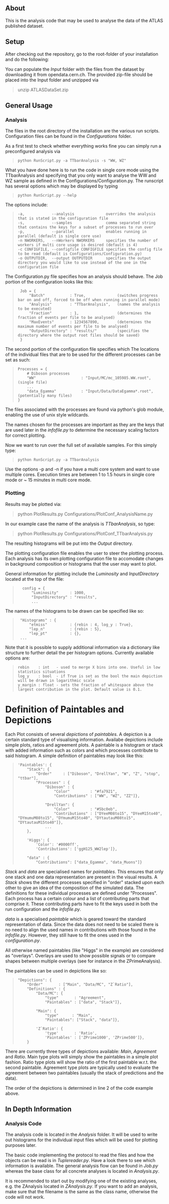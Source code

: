 ## About
This is the analysis code that may be used to analyse the data of the ATLAS published dataset.

## Setup
After checking out the repository, go to the root-folder of your installation and do the following:

You can populate the _Input_ folder with the files from the dataset by downloading it from opendata.cern.ch.
The provided zip-file should be placed into the Input folder and unzipped via

> unzip ATLASDataSet.zip

## General Usage
### Analysis
The files in the root directory of the installation are the various run scripts. Configuration files can be found in the *Configurations* folder. 

As a first test to check whether everything works fine you can simply run a preconfigured analysis via

>     python RunScript.py -a TTbarAnalysis -s "WW, WZ"

What you have done here is to run the code in single core mode using the TTbarAnalysis and specifying that you only want to analyse the WW and WZ sample 
as defined in the Configurations/Configuration.py. 
The runscript has several options which may be displayed by typing

>     python RunScript.py --help

The options include:

>     -a,            --analysis              overrides the analysis that is stated in the configuration file
>     -s,            --samples               comma separated string that contains the keys for a subset of processes to run over
>     -p,            --parallel              enables running in parallel (default is single core use)
>     -n NWORKERS,   --nWorkers NWORKERS     specifies the number of workers if multi core usage is desired (default is 4)
>     -c CONFIGFILE, --configfile CONFIGFILE specifies the config file to be read (default is Configurations/Configuration.py)
>     -o OUTPUTDIR,  --output OUTPUTDIR      specifies the output directory you would like to use instead of the one in the configuration file

The Configuration.py file specifies how an analysis should behave. The Job portion of the configuration looks like this:

>      Job = {
>          "Batch"           : True,              (switches progress bar on and off, forced to be off when running in parallel mode)
>          "Analysis"        : "TTbarAnalysis",   (names the analysis to be executed)
>          "Fraction"        : 1,                 (determines the fraction of events per file to be analysed)
>          "MaxEvents"       : 1234567890,        (determines the maximum number of events per file to be analysed)
>          "OutputDirectory" : "results/"         (specifies the directory where the output root files should be saved)
>      }

The second portion of the configuration file specifies which 
The locations of the individual files that are to be used for the different 
processes can be set as such:

>     Processes = {
>         # Diboson processes
>         "WW"                    : "Input/MC/mc_105985.WW.root",  (single file)
>         ...
>         "data_Egamma"           : "Input/Data/DataEgamma*.root", (potentially many files)
>     }

The files associated with the processes are found via python's glob module, enabling the use of unix style wildcards.

The names chosen for the processes are important as they are the keys that are used later in the _infofile.py_ to determine the necessary 
scaling factors for correct plotting. 

Now we want to run over the full set of available samples. For this simply type:

>     python RunScript.py -a TTbarAnalysis

Use the options -p and -n if you have a multi core system and want to use multiple cores.
Execution times are between 1 to 1.5 hours in single core mode or ~ 15 minutes in multi core mode.

### Plotting

Results may be plotted via:

> python PlotResults.py Configurations/PlotConf\_AnalysisName.py

In our example case the name of the analysis is *TTbarAnalysis*, so type:

> python PlotResults.py Configurations/PlotConf\_TTbarAnalysis.py

The resulting histograms will be put into the _Output_ directory.

The plotting configuration file enables the user to steer the plotting process.
Each analysis has its own plotting configuration file to accomodate changes in background composition or histograms that the user may want to plot.

General information for plotting include the _Luminosity_ and _InputDirectory_ located at the top of the file:

>       config = {
>           "Luminosity"     : 1000,
>           "InputDirectory" : "results",
>           ...

The names of the histograms to be drawn can be specified like so: 

>      "Histograms" : {
>          "etmiss"          : {rebin : 4, log_y : True},
>          "lep_n"           : {rebin : 5},
>          "lep_pt"          : {},
>      ...

Note that it is possible to supply additional information via a dictionary like structure to further detail the per histogram options.
Currently available options are:

>     rebin    : int   - used to merge X bins into one. Useful in low statistics situations
>     log_y    : bool  - if True is set as the bool the main depiction will be drawn in logarithmic scale
>     y_margin : float - sets the fraction of whitespace above the largest contribution in the plot. Default value is 0.1.

# Definition of Paintables and Depictions
Each Plot consists of several _depictions_ of _paintables_.
A depiction is a certain standard type of visualising information. Availabe depictions include simple plots, ratios and agreement plots.
A paintable is a histogram or stack with added information such as colors and which processes contribute to said histogram.
A simple definition of paintables may look like this:

>     'Paintables': {
>         "Stack": {
>             "Order"     : ["Diboson", "DrellYan", "W", "Z", "stop", "ttbar"],
>             "Processes" : {                
>                 "Diboson" : {
>                     "Color"         : "#fa7921",
>                     "Contributions" : ["WW", "WZ", "ZZ"]},
>                                     
>                 "DrellYan": {       
>                     "Color"         : "#5bc0eb",
>                     "Contributions" : ["DYeeM08to15", "DYeeM15to40", "DYmumuM08to15", "DYmumuM15to40", "DYtautauM08to15", "DYtautauM15to40"]},
>                 ...
>         },
>     
>         'Higgs': {
>             'Color': '#0000ff', 
>             'Contributions': ['ggH125_WW2lep']},
>                 
>         "data" : {
>             "Contributions": ["data_Egamma", "data_Muons"]}

_Stack_ and _data_ are specialised names for _paintables_. This ensures that only one stack and one data representation are present in the visual results.
A _Stack_ shows the different processes specified in "order" stacked upon each other to give an idea of the composition of the simulated data.
The definitions for these individual processes are defined under "Processes". Each process has a certain colour and a list of contributing parts 
that comprise it. These contributing parts have to fit the keys used in both the run configuration and the _infofile.py_.

_data_ is a specialised _paintable_ which is geared toward the standard representation of data. Since the data does not need to be scaled there is no need
to align the used names in contributions with those found in the _infofile.py_. However, they still have to fit the ones used in the _configuration.py_.

All otherwise named paintables (like "Higgs" in the example) are considered as "overlays". Overlays are used to show possible signals or to compare shapes
between multiple overlays (see for instance in the ZPrimeAnalysis).

The paintables can be used in depictions like so:

>     "Depictions": {
>         "Order"       : ["Main", "Data/MC", "Z`Ratio"],
>         "Definitions" : {
>             "Data/MC": {
>                 "type"       : "Agreement",
>                 "Paintables" : ["data", "Stack"]},
>             
>             "Main": {
>                 "type"      : "Main",
>                 "Paintables": ["Stack", "data"]},
>     
>             'Z`Ratio': {
>                 'type'       : 'Ratio',
>                 'Paintables' : ['ZPrime1000', 'ZPrime500']},
>         }


There are currently three types of depictions available: _Main_, _Agreement_ and _Ratio_.
Main type plots will simply show the paintables in a simple plot fashion.
Ratio type plots will show the ratio of the first paintable w.r.t. the second paintable.
Agreement type plots are typically used to evaluate the agreement between two paintables (usually the stack of predictions and the data).

The order of the depictions is determined in line 2 of the code example above.

## In Depth Information

### Analysis Code
The analysis code is located in the _Analysis_ folder.
It will be used to write out histograms for the individual input files which
will be used for plotting purposes later.

The basic code implementing the protocol to read the files and how the objects can be read is in _Tuplereader.py_.
Have a look there to see which information is available.
The general analysis flow can be found in _Job.py_ whereas the base class for all concrete analyses is located in  _Analysis.py_.

It is recommended to start out by modifying one of the existing analyses, e.g. the ZAnalysis located in _ZAnalysis.py_.
If you want to add an analysis, make sure that the filename is the same as the class name, otherwise the code will not work.



